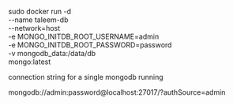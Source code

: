 

sudo docker run -d \
  --name taleem-db \
  --network=host \
  -e MONGO_INITDB_ROOT_USERNAME=admin \
  -e MONGO_INITDB_ROOT_PASSWORD=password \
  -v mongodb_data:/data/db \
  mongo:latest


connection string for a single mongodb running 

mongodb://admin:password@localhost:27017/?authSource=admin


